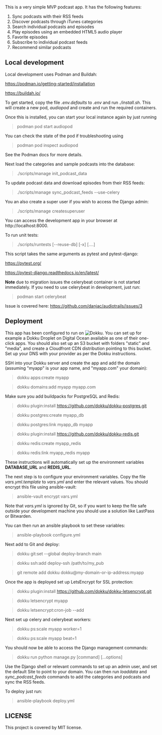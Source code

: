 This is a very simple MVP podcast app. It has the following features:

1. Sync podcasts with their RSS feeds
2. Discover podcasts through iTunes categories
3. Search individual podcasts and episodes
4. Play episodes using an embedded HTML5 audio player
5. Favorite episodes
6. Subscribe to individual podcast feeds
7. Recommend similar podcasts

## Local development

Local development uses Podman and Buildah:

https://podman.io/getting-started/installation

https://buildah.io/

To get started, copy the file *.env.defaults* to *.env* and run *./install.sh*. This will create a new pod, *audiopod* and create and run the required containers.

Once this is installed, you can start your local instance again by just running

> podman pod start audiopod

You can check the state of the pod if troubleshooting using

> podman pod inspect audiopod

See the Podman docs for more details.

Next load the categories and sample podcasts into the database:

> ./scripts/manage init_podcast_data

To update podcast data and download episodes from their RSS feeds:

> ./scripts/manage sync_podcast_feeds --use-celery

You an also create a super user if you wish to access the Django admin:

> ./scripts/manage createsuperuser

You can access the development app in your browser at http://localhost:8000.

To run unit tests:

> ./scripts/runtests [--reuse-db] [-x] [....]

This script takes the same arguments as pytest and pytest-django:

https://pytest.org/

https://pytest-django.readthedocs.io/en/latest/

**Note** due to migration issues the celerybeat container is not started immediately. If you need to use celerybeat in development, just run:

> podman start celerybeat

Issue is covered here: https://github.com/danjac/audiotrails/issues/3

## Deployment

This app has been configured to run on ![Dokku](https://github.com/dokku/dokku). You can set up for example a Dokku Droplet on Digital Ocean available as one of their one-click apps. You should also set up an S3 bucket with folders "static" and "media", and create a Cloudfront CDN distribution pointing to this bucket. Set up your DNS with your provider as per the Dokku instructions.

SSH into your Dokku server and create the app and add the domain (assuming "myapp" is your app name, and "myapp.com" your domain):

> dokku apps:create myapp

> dokku domains:add myapp myapp.com

Make sure you add buildpacks for PostgreSQL and Redis:

> dokku plugin:install https://github.com/dokku/dokku-postgres.git

> dokku postgres:create myapp_db

> dokku postgres:link myapp_db myapp

> dokku plugin:install https://github.com/dokku/dokku-redis.git

> dokku redis:create myapp_redis

> dokku redis:link myapp_redis myapp

These instructions will automatically set up the environment variables **DATABASE_URL** and **REDIS_URL**.

The next step is to configure your environment variables. Copy the file *vars.yml.template* to *vars.yml* and enter the relevant values. You should encrypt this file using ansible-vault:

> ansible-vault encrypt vars.yml

Note that *vars.yml* is ignored by Git, so if you want to keep the file safe outside your development machine you should use a solution like LastPass or Bitwarden.

You can then run an ansible playbook to set these variables:

> ansible-playbook configure.yml

Next add to Git and deploy:

> dokku git:set --global deploy-branch main

> dokku ssh:add deploy-ssh /path/to/my_pub

> git remote add dokku dokku@my-domain-or-ip-address:myapp

Once the app is deployed set up LetsEncrypt for SSL protection:

> dokku plugin:install https://github.com/dokku/dokku-letsencrypt.git

> dokku letsencrypt myapp

> dokku letsencrypt:cron-job --add

Next set up celery and celerybeat workers:

> dokku ps:scale myapp worker=1

> dokku ps:scale myapp beat=1

You should now be able to access the Django management commands:

> dokku run python manage.py [command] [...options]

Use the Django shell or relevant commands to set up an admin user, and set the default Site to point to your domain. You can then run *loaddata* and *sync_podcast_feeds* commands to add the categories and podcasts and sync the RSS feeds.

To deploy just run:

> ansible-playbook deploy.yml

## LICENSE

This project is covered by MIT license.
